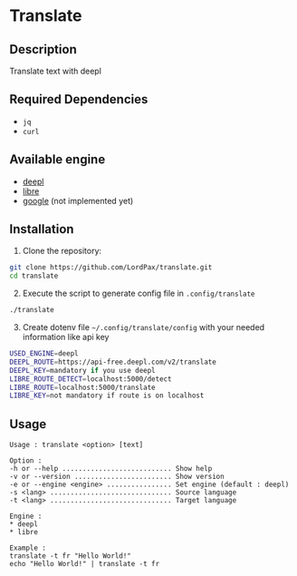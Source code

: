 # Translate

## Description

Translate text with deepl

## Required Dependencies

-   `jq`
-   `curl`

## Available engine

-   [deepl](https://www.deepl.com)
-   [libre](https://github.com/LibreTranslate/LibreTranslate)
-   [google](https://cloud.google.com/translate) (not implemented yet)

## Installation

1. Clone the repository:

```bash
git clone https://github.com/LordPax/translate.git
cd translate
```

2. Execute the script to generate config file in `.config/translate`

```bash
./translate
```

3. Create dotenv file `~/.config/translate/config` with your needed information like api key

```bash
USED_ENGINE=deepl
DEEPL_ROUTE=https://api-free.deepl.com/v2/translate
DEEPL_KEY=mandatory if you use deepl
LIBRE_ROUTE_DETECT=localhost:5000/detect
LIBRE_ROUTE=localhost:5000/translate
LIBRE_KEY=not mandatory if route is on localhost
```

## Usage

```
Usage : translate <option> [text]

Option :
-h or --help ........................... Show help
-v or --version ........................ Show version
-e or --engine <engine> ................ Set engine (default : deepl)
-s <lang> .............................. Source language
-t <lang> .............................. Target language

Engine :
* deepl
* libre

Example :
translate -t fr "Hello World!"
echo "Hello World!" | translate -t fr
```
